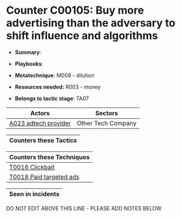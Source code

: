 # Counter C00105: Buy more advertising than the adversary to shift influence and algorithms

* **Summary**: 

* **Playbooks**: 

* **Metatechnique**: M009 - dilution

* **Resources needed:** R003 - money

* **Belongs to tactic stage**: TA07


| Actors | Sectors |
| ------ | ------- |
| [A023 adtech provider](../actors/A023.md) | Other Tech Company |



| Counters these Tactics |
| ---------------------- |



| Counters these Techniques |
| ------------------------- |
| [T0016 Clickbait](../techniques/T0016.md) |
| [T0018 Paid targeted ads](../techniques/T0018.md) |



| Seen in incidents |
| ----------------- |


DO NOT EDIT ABOVE THIS LINE - PLEASE ADD NOTES BELOW